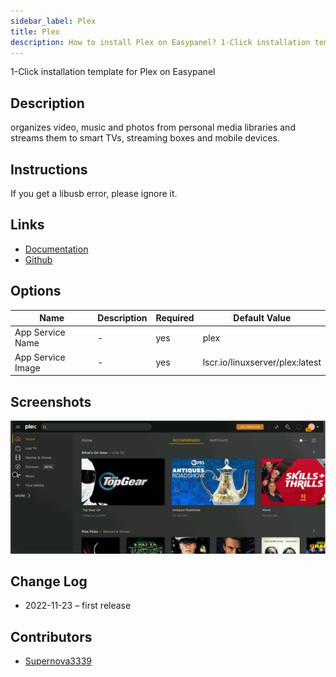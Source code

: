 ```yaml
---
sidebar_label: Plex
title: Plex
description: How to install Plex on Easypanel? 1-Click installation template for Plex on Easypanel
---
```


<!-- generated -->

1-Click installation template for Plex on Easypanel

## Description

organizes video, music and photos from personal media libraries and streams them to smart TVs, streaming boxes and mobile devices.

## Instructions

If you get a libusb error, please ignore it.

## Links

- [Documentation](https://support.plex.tv/articles/catagories/plex-media-server)
- [Github](https://github.com/plexinc/pms-docker)

## Options

Name | Description | Required | Default Value
-|-|-|-
App Service Name | - | yes | plex
App Service Image | - | yes | lscr.io/linuxserver/plex:latest

## Screenshots

![Plex Screenshot](./assets/screenshot.png)

## Change Log

- 2022-11-23 – first release

## Contributors

- [Supernova3339](https://github.com/Supernova3339)
